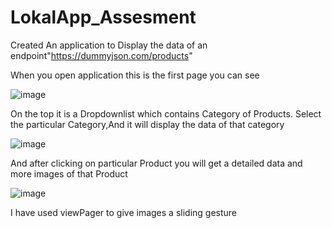# LokalApp_Assesment
Created An application to Display the data of an endpoint"https://dummyjson.com/products"

When you open application this is the first page you can see

![image](https://github.com/ShantanuNimbalkar09/LokalApp_Assesment/assets/141154685/0fe467c4-19f2-4ab8-8e1b-8e1c0500f0e5)






On the top it is a Dropdownlist which contains Category of Products. Select the particular Category,And it will display the data of that category 


![image](https://github.com/ShantanuNimbalkar09/LokalApp_Assesment/assets/141154685/6893b09d-9a14-4317-8c8e-9cd1a5325cf9)




And after clicking on particular Product you will get a detailed data and more images of that Product


![image](https://github.com/ShantanuNimbalkar09/LokalApp_Assesment/assets/141154685/c24784b7-91d2-4ee8-864e-0f378eb0e80a)



I have used viewPager to give images a sliding gesture



